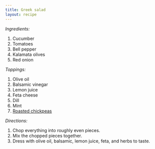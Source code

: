 ```yaml
---
title: Greek salad
layout: recipe
---
```


*Ingredients:*

1. Cucumber
1. Tomatoes
1. Bell pepper
1. Kalamata olives
1. Red onion

*Toppings:*

1. Olive oil
1. Balsamic vinegar
1. Lemon juice
1. Feta cheese
1. Dill
1. Mint
1. [Roasted chickpeas](/recipes/roasted-chickpeas/)

*Directions:*

1. Chop everything into roughly even pieces.
1. Mix the chopped pieces together.
1. Dress with olive oil, balsamic, lemon juice, feta, and herbs to taste.
